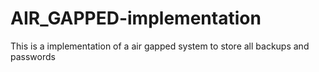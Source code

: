 # AIR_GAPPED-implementation
This is a implementation of a air gapped system to store all backups and passwords
